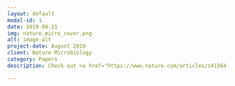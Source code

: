 ```yaml
---
layout: default
modal-id: 1
date: 2019-08-21
img: nature_micro_cover.png
alt: image-alt
project-date: August 2019
client: Nature Microbiology
category: Papers
description: Check out <a href="https://www.nature.com/articles/s41564-019-0536-0.epdf?shared_access_token=YE11WzM1wk2DRDIaZSdRqNRgN0jAjWel9jnR3ZoTv0OyonAyjqpxiZG_DZfzWbEScYhHhACXn99kfogvPSgrEg0wBD-Mw4knCqZgGb1FN_CBq6FgllwmPL2DWhvbeuplzW5pQTvAGG6j8csZhDVj6w%3D%3D">our latest paper</a> at Nature Microbiology!

---
```

